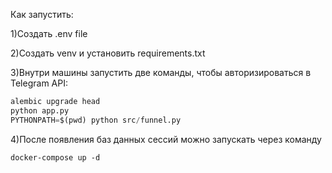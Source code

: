 Как запустить:

1)Создать .env file

2)Создать venv и установить requirements.txt

3)Внутри машины запустить две команды, чтобы авторизироваться в Telegram API:
```python
alembic upgrade head
python app.py
PYTHONPATH=$(pwd) python src/funnel.py
```
4)После появления баз данных сессий можно запускать через команду
```shell
docker-compose up -d
```
